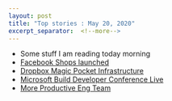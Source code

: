 ```yaml
---
layout: post
title: "Top stories : May 20, 2020" 
excerpt_separator:  <!--more-->
---
```

<ul>
<li><a>Some stuff I am reading today morning</ad></li>
<li><a href="https://www.smh.com.au/business/companies/facebook-is-again-trying-to-build-a-shopping-empire-and-zuckerberg-is-at-the-forefront-20200520-p54ukz.html">Facebook Shops launched</a></li>
  <li><a href="https://dropbox.tech/infrastructure/magic-pocket-infrastructure">Dropbox Magic Pocket Infrastructure</a></li>
  <li><a href="https://mybuild.microsoft.com/home?t=%257B%2522from%2522%253A%25222020-05-19T08%253A30%253A00%252B05%253A30%2522%252C%2522to%2522%253A%25222020-05-21T19%253A00%253A00%252B05%253A30%2522%257D">Microsoft Build Developer Conference Live</a></li>
  <li><a href="https://www.sequoiacap.com/article/more-productive-eng-teams/">More Productive Eng Team</a></li>
</ul>

<script type="text/javascript" src="https://platform-api.sharethis.com/js/sharethis.js#property=5eaba5f77525e90012616b98&product=inline-share-buttons" async="async"></script>

<div class="sharethis-inline-share-buttons"></div>